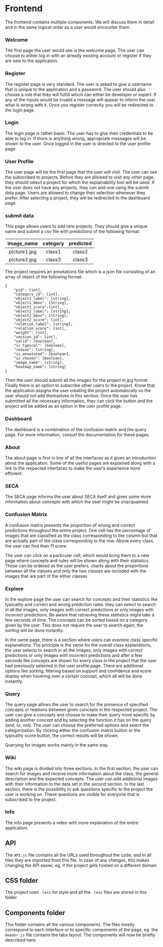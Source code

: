 # Frontend
The frontend contains multiple components. We will discuss them in detail and in the same logical order as a user would encounter them.

### Welcome 

The first page the user would see is the welcome page. The user can choose to either log in with an already existing account or register if they are new to the application.

### Register

The register page is very standard. The user is asked to give a username that is unique to the application and a password. The user should also choose a role that they will fulfill which can either be developer or expert. If any of the inputs would be invalid a message will appear to inform the user what is wrong with it. Once you register correctly you will be redirected to the login page.

### Login

The login page is rather basic. The user has to give their credentials to be able to log in. If there is anything wrong, appropriate messages will be shown to the user. Once logged in the user is directed to the user profile page.

### User Profile

The user page will be the first page that the user will visit. The user can see the subscribed to projects. Before they are allowed to visit any other page, they should select a project for which the explainability tool will be used. If the user does not have any projects, they can add one using the submit data page. Users are allowed to change their selection whenever they prefer. After selecting a project, they will be redirected to the dashboard page.


### submit data

This page allows users to add new projects. They should give a unique name and submit a csv file with predictions of the following format: 

| image_name | category | predicted |
| :---: | :---: | :---: | 
| picture1.jpg | class1 | class2 |
| picture2.jpg | class3 | class3 |


The project requires an annotations file which is a json file consisting of an array of object of the following format:


    {
        "pid": [int],
        "category_id": [int],
        "object1_label": [string],
        "object1_bbox": [String],
        "object1_score":[int],
        "object2_label": [string],
        "object2_bbox": [string],
        "object2_score": [int],
        "relation_label": [string],
        "relation_score": [int],
        "weight": [int],
        "session_id": [int],
        "valid": [boolean],
        "is_typical": [boolean],
        "reason": [string],
        "is_annotated": [boolean],
        "is_chosen": [boolean],
        "image_name": [string],
        "heatmap_name": [string]
    }
  

Then the user should submit all the images for the project in jpg format. 
Finally there is an option to subscribe other users to the project. Know that the application assigns the user creating the project automatically so the user should not add themselves in this section. Once the user has submitted all the necessary information, they can click the button and the project will be added as an option in the user profile page.

### Dashboard

The dashboard is a combination of the confusion matrix and the query page. For more information, consult the documentation for these pages. 

### About 

The about page is first in line of all the interfaces as it gives an introduction about the application. Some of the useful pages are explained along with a link to the respected interfaces to make the user’s experience more efficient. 

### SECA

The SECA page informs the user about SECA itself and gives some more information about concepts with which the user might be unacquainted.

### Confusion Matrix

A confusion matrix presents the proportion of wrong and correct predictions throughout the entire project. One cell has the percentage of images that are classified as the class corresponding to the column but that are actually part of the class corresponding to the row. Above every class, the user can find their f1 score. 

The user can click on a particular cell, which would bring them to a new page where concepts and rules will be shown along with their statistics. These can be ordered as the user prefers. charts about the proportions between all the classes and only the two classes are included with the images that are part of the either classes 
### Explore

In the explore page the user can search for concepts and their statistics like typicality and  correct and wrong prediction rates. they  can select to search in all the images, only images with correct predictions or only images with incorrect predictions. Be aware that retrieving these statistics might take a few seconds of time. The concepts can be sorted based on a category given by the user. This does not require the user to search again, the sorting will be done instantly. 

In the same page, there is a section where users can examine class specific explanations. The principle is the same for the overall class explanations, the user selects to search in all the images, only images with correct predictions or only images with incorrect predictions and after a few seconds the concepts are shown for every class in the project that the user had previously selected in the user profile page. There are additional options like sorting, filtering based on support and confidence and score display when hovering over a certain concept, which all will be done instantly. 


### Query

The query page allows the user to search for the presence of specified concepts or relations between given concepts in the respected project. The user can give a concepts and choose to make their query more specific by adding another concept and by selecting the function it has on the query (and, or, not). The user can choose the preferred options and select the categorization. By clicking either the confusion matrix button or the typicality score button, the correct results will be shown.    

Querying for images works mainly in the same way. 

### Wiki

The wiki page is divided into three sections.
In the first section, the user can search for images and receive more information about the class, the general description and the expected concepts.
The user can add additional images with their information to the data set in the second section.
In the last section, there is the possibility to ask questions specific to the project the user is working on. These questions are visible for everyone that is subscribed to the project.     


### Info

The info page presents a video with more explanation of the entire application.

## API
The `API.js` file contains  all the URLs used throughout the code, and in all files they are imported from this file. In case of any changes, this makes changing the API easier, eg. if the project gets hosted on a different domain
## CSS folder
The project uses `.less` for style and all the `.less` files are stored in this folder
## Components folder
This folder contains all the various components. The files mostly correspond to each interface or to specific components of the page, eg. the `Header.js` file contains the tabs layout. The components will now be briefly described here.
